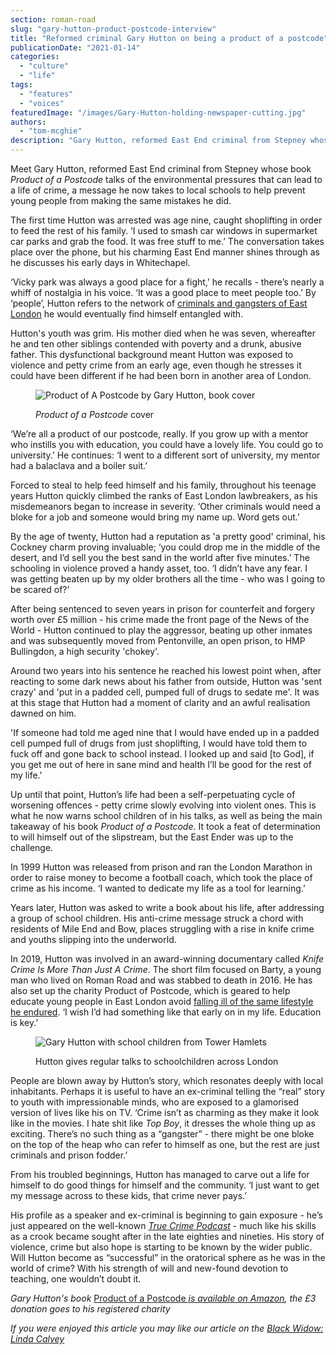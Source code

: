 ```yaml
---
section: roman-road
slug: "gary-hutton-product-postcode-interview"
title: "Reformed criminal Gary Hutton on being a product of a postcode"
publicationDate: "2021-01-14"
categories: 
  - "culture"
  - "life"
tags: 
  - "features"
  - "voices"
featuredImage: "/images/Gary-Hutton-holding-newspaper-cutting.jpg"
authors: 
  - "tom-mcghie"
description: "Gary Hutton, reformed East End criminal from Stepney whose book Product of a Postcode talks of the environmental pressures that can lead to a life of crime, a message he now takes to local schools to help prevent young people from making the same mistakes he did."
---
```


Meet Gary Hutton, reformed East End criminal from Stepney whose book _Product of a Postcode_ talks of the environmental pressures that can lead to a life of crime, a message he now takes to local schools to help prevent young people from making the same mistakes he did.

The first time Hutton was arrested was age nine, caught shoplifting in order to feed the rest of his family. ‘I used to smash car windows in supermarket car parks and grab the food. It was free stuff to me.’ The conversation takes place over the phone, but his charming East End manner shines through as he discusses his early days in Whitechapel.

‘Vicky park was always a good place for a fight,’ he recalls - there’s nearly a whiff of nostalgia in his voice. ‘It was a good place to meet people too.’ By ‘people’, Hutton refers to the network of [criminals and gangsters of East London](https://romanroadlondon.com/kray-twins-boxing-careers/) he would eventually find himself entangled with. 

Hutton's youth was grim. His mother died when he was seven, whereafter he and ten other siblings contended with poverty and a drunk, abusive father. This dysfunctional background meant Hutton was exposed to violence and petty crime from an early age, even though he stresses it could have been different if he had been born in another area of London.  

<figure>

![Product of A Postcode by Gary Hutton, book cover](/images/Product-of-a-postcode-book-cover-1024x683.png)

<figcaption>

_Product of a Postcode_ cover

</figcaption>

</figure>

‘We’re all a product of our postcode, really. If you grow up with a mentor who instills you with education, you could have a lovely life. You could go to university.’ He continues: ‘I went to a different sort of university, my mentor had a balaclava and a boiler suit.’ 

Forced to steal to help feed himself and his family, throughout his teenage years Hutton quickly climbed the ranks of East London lawbreakers, as his misdemeanors began to increase in severity. ‘Other criminals would need a bloke for a job and someone would bring my name up. Word gets out.’ 

By the age of twenty, Hutton had a reputation as 'a pretty good' criminal, his Cockney charm proving invaluable; ‘you could drop me in the middle of the desert, and I’d sell you the best sand in the world after five minutes.’ The schooling in violence proved a handy asset, too. ‘I didn’t have any fear. I was getting beaten up by my older brothers all the time - who was I going to be scared of?’  

After being sentenced to seven years in prison for counterfeit and forgery worth over £5 million - his crime made the front page of the News of the World - Hutton continued to play the aggressor, beating up other inmates and was subsequently moved from Pentonville, an open prison, to HMP Bullingdon, a high security 'chokey'. 

Around two years into his sentence he reached his lowest point when, after reacting to some dark news about his father from outside, Hutton was 'sent crazy' and 'put in a padded cell, pumped full of drugs to sedate me'. It was at this stage that Hutton had a moment of clarity and an awful realisation dawned on him.

'If someone had told me aged nine that I would have ended up in a padded cell pumped full of drugs from just shoplifting, I would have told them to fuck off and gone back to school instead. I looked up and said \[to God\], if you get me out of here in sane mind and health I’ll be good for the rest of my life.' 

Up until that point, Hutton’s life had been a self-perpetuating cycle of worsening offences - petty crime slowly evolving into violent ones. This is what he now warns school children of in his talks, as well as being the main takeaway of his book _Product of a Postcode_. It took a feat of determination to will himself out of the slipstream, but the East Ender was up to the challenge. 

In 1999 Hutton was released from prison and ran the London Marathon in order to raise money to become a football coach, which took the place of crime as his income. ‘I wanted to dedicate my life as a tool for learning.’

Years later, Hutton was asked to write a book about his life, after addressing a group of school children. His anti-crime message struck a chord with residents of Mile End and Bow, places struggling with a rise in knife crime and youths slipping into the underworld.

In 2019, Hutton was involved in an award-winning documentary called _Knife Crime Is More Than Just A Crime_. The short film focused on Barty, a young man who lived on Roman Road and was stabbed to death in 2016. He has also set up the charity Product of Postcode, which is geared to help educate young people in East London avoid [falling ill of the same lifestyle he endured](https://romanroadlondon.com/freddie-foreman-east-end-gangster-interview/). ‘I wish I’d had something like that early on in my life. Education is key.’

<figure>

![Gary Hutton with school children from Tower Hamlets](/images/Gary-Hutton-schoolchildren-group-shot.jpg)

<figcaption>

Hutton gives regular talks to schoolchildren across London

</figcaption>

</figure>

People are blown away by Hutton’s story, which resonates deeply with local inhabitants. Perhaps it is useful to have an ex-criminal telling the “real” story to youth with impressionable minds, who are exposed to a glamorised version of lives like his on TV. ‘Crime isn’t as charming as they make it look like in the movies. I hate shit like _Top Boy_, it dresses the whole thing up as exciting. There’s no such thing as a “gangster” - there might be one bloke on the top of the heap who can refer to himself as one, but the rest are just criminals and prison fodder.’

From his troubled beginnings, Hutton has managed to carve out a life for himself to do good things for himself and the community. ‘I just want to get my message across to these kids, that crime never pays.’

His profile as a speaker and ex-criminal is beginning to gain exposure - he’s just appeared on the well-known [_True Crime Podcast_](https://www.youtube.com/watch?v=uxpoFV5oYj0&t=6s) - much like his skills as a crook became sought after in the late eighties and nineties. His story of violence, crime but also hope is starting to be known by the wider public. Will Hutton become as “successful” in the oratorical sphere as he was in the world of crime? With his strength of will and new-found devotion to teaching, one wouldn’t doubt it. 

_Gary Hutton's book_ [Product of a Postcode _is available on Amazon_](https://www.amazon.co.uk/Product-Postcode-True-Story-Shared-ebook/dp/B00MMLJNSA#ace-g0979249316)_, the £3 donation goes to his registered charity_

_If you were enjoyed this article you may like our article on the [Black Widow: Linda Calvey](https://romanroadlondon.com/linda-calvey-black-widow-gangster/)_
